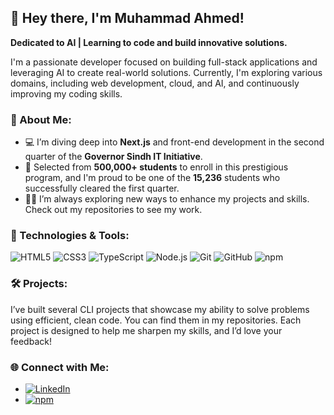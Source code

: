 ## 👋 Hey there, I'm Muhammad Ahmed!

**Dedicated to AI | Learning to code and build innovative solutions.**

I'm a passionate developer focused on building full-stack applications and leveraging AI to create real-world solutions. Currently, I'm exploring various domains, including web development, cloud, and AI, and continuously improving my coding skills.

### 🚀 About Me:
- 💻 I’m diving deep into **Next.js** and front-end development in the second quarter of the **Governor Sindh IT Initiative**.
- 🏅 Selected from **500,000+ students** to enroll in this prestigious program, and I'm proud to be one of the **15,236** students who successfully cleared the first quarter.
- 👨‍💻 I’m always exploring new ways to enhance my projects and skills. Check out my repositories to see my work.

### 🔧 Technologies & Tools:
![HTML5](https://img.shields.io/badge/HTML5-%23E34F26.svg?style=for-the-badge&logo=html5&logoColor=white)
![CSS3](https://img.shields.io/badge/CSS3-%231572B6.svg?style=for-the-badge&logo=css3&logoColor=white)
![TypeScript](https://img.shields.io/badge/TypeScript-%23007ACC.svg?style=for-the-badge&logo=typescript&logoColor=white)
![Node.js](https://img.shields.io/badge/Node.js-%2343853D.svg?style=for-the-badge&logo=node.js&logoColor=white)
![Git](https://img.shields.io/badge/Git-%23F05033.svg?style=for-the-badge&logo=git&logoColor=white)
![GitHub](https://img.shields.io/badge/GitHub-%23181717.svg?style=for-the-badge&logo=github&logoColor=white)
![npm](https://img.shields.io/badge/npm-%23CB3837.svg?style=for-the-badge&logo=npm&logoColor=white)

### 🛠️ Projects:
I’ve built several CLI projects that showcase my ability to solve problems using efficient, clean code. You can find them in my repositories. Each project is designed to help me sharpen my skills, and I’d love your feedback!

### 🌐 Connect with Me:
- [![LinkedIn](https://img.shields.io/badge/LinkedIn-%230077B5.svg?style=for-the-badge&logo=linkedin&logoColor=white)](https://www.linkedin.com/in/muhammad-ahmed-1581a0279/)
- [![npm](https://img.shields.io/badge/npm-%23CB3837.svg?style=for-the-badge&logo=npm&logoColor=white)](https://www.npmjs.com/~ahmedkhurram)
